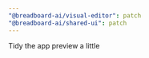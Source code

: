 ```yaml
---
"@breadboard-ai/visual-editor": patch
"@breadboard-ai/shared-ui": patch
---
```


Tidy the app preview a little

